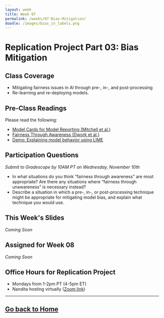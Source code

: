 ```yaml
---
layout: week
title: Week 07
permalink: /weeks/07-Bias-Mitigation/
doodle: /images/bias_in_labels.png
---
```


# Replication Project Part 03: Bias Mitigation

## Class Coverage
* Mitigating fairness issues in AI through pre-, in-, and post-processing
* Re-learning and re-deploying models. 

## Pre-Class Readings
Please read the following:
* [Model Cards for Model Reporting (Mitchell et al.)](https://arxiv.org/abs/1810.03993)
* [Fairness Through Awareness (Dwork et al.)](https://arxiv.org/abs/1104.3913)
* [Demo: Explaining model behavior using LIME](https://nbviewer.org/github/Trusted-AI/AIF360/blob/master/examples/demo_lime.ipynb)

## Participation Questions 
_Submit to Gradescope by 10AM PT on Wednesday, November 10th_
* In what situations do you think “fairness through awareness” are most appropriate? Are there any situations where “fairness through unawareness” is necessary instead?
* Describe a situation in which a pre-, in-, or post-processing technique might be appropriate for mitigating model bias, and explain what technique you would use.

## This Week's Slides
*Coming Soon*

## Assigned for Week 08
*Coming Soon*

## Office Hours for Replication Project
* Mondays from 1-2pm PT (4-5pm ET)
* Nandita hosting virtually ([Zoom link](https://github.com/nanrahman/capstone-responsible-ai/blob/85fa88b88441f0dcd04e9fa84519ab0aa7090df2/notes/week-04/replication-office-hour-zoom-info.md))

---
[Go back to Home](https://nanrahman.github.io/capstone-responsible-ai/)
---
